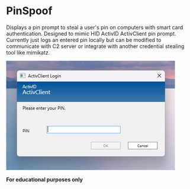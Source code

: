 # PinSpoof

Displays a pin prompt to steal a user's pin on computers with smart card authentication. Designed to mimic HID ActivID ActivClient pin prompt. Currently just logs an entered pin locally but can be modified to communicate with C2 server or integrate with another credential stealing tool like mimikatz.

![](img/screenshot.png)

**For educational purposes only**
